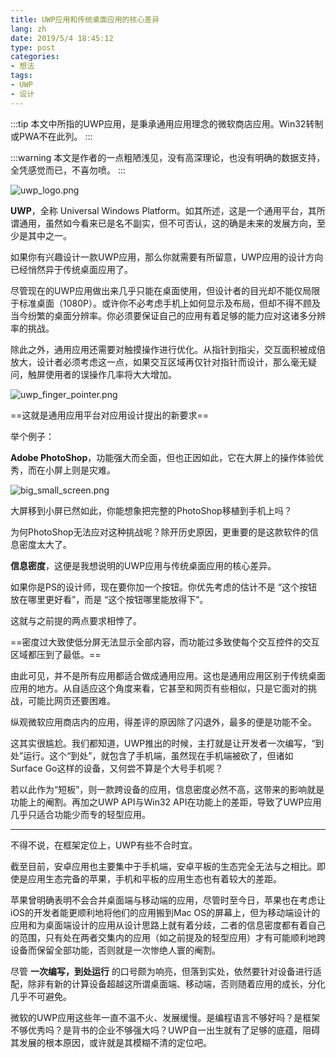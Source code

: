 ```yaml
---
title: UWP应用和传统桌面应用的核心差异
lang: zh
date: 2019/5/4 18:45:12
type: post
categories: 
- 想法
tags:
- UWP
- 设计
---
```


:::tip
本文中所指的UWP应用，是秉承通用应用理念的微软商店应用。Win32转制或PWA不在此列。
:::

:::warning
本文是作者的一点粗陋浅见，没有高深理论，也没有明确的数据支持，全凭感觉而已，不喜勿喷。
:::

<!--more-->

![uwp_logo.png](https://storage.live.com/items/51816931BAB0F7A8!12353?authkey=AO7QXpgYo7-5DUU)

**UWP**，全称 Universal Windows Platform。如其所述，这是一个通用平台，其所谓通用，虽然如今看来已是名不副实，但不可否认，这的确是未来的发展方向，至少是其中之一。

如果你有兴趣设计一款UWP应用，那么你就需要有所留意，UWP应用的设计方向已经悄然异于传统桌面应用了。

尽管现在的UWP应用做出来几乎只能在桌面使用，但设计者的目光却不能仅局限于标准桌面（1080P）。或许你不必考虑手机上如何显示及布局，但却不得不顾及当今纷繁的桌面分辨率。你必须要保证自己的应用有着足够的能力应对这诸多分辨率的挑战。

除此之外，通用应用还需要对触摸操作进行优化。从指针到指尖，交互面积被成倍放大，设计者必须考虑这一点，如果交互区域再仅针对指针而设计，那么毫无疑问，触屏使用者的误操作几率将大大增加。

![uwp_finger_pointer.png](https://storage.live.com/items/51816931BAB0F7A8!12352?authkey=AO7QXpgYo7-5DUU)

==这就是通用应用平台对应用设计提出的新要求==

举个例子：

**Adobe PhotoShop**，功能强大而全面，但也正因如此，它在大屏上的操作体验优秀，而在小屏上则是灾难。

![big_small_screen.png](https://storage.live.com/items/51816931BAB0F7A8!12351?authkey=AO7QXpgYo7-5DUU)

大屏移到小屏已然如此，你能想象把完整的PhotoShop移植到手机上吗？

为何PhotoShop无法应对这种挑战呢？除开历史原因，更重要的是这款软件的信息密度太大了。

**信息密度**，这便是我想说明的UWP应用与传统桌面应用的核心差异。

如果你是PS的设计师，现在要你加一个按钮。你优先考虑的估计不是 “这个按钮放在哪里更好看”，而是 “这个按钮哪里能放得下”。

这就与之前提的两点要求相悖了。

==密度过大致使低分屏无法显示全部内容，而功能过多致使每个交互控件的交互区域都压到了最低。==

由此可见，并不是所有应用都适合做成通用应用。这也是通用应用区别于传统桌面应用的地方。从自适应这个角度来看，它甚至和网页有些相似，只是它面对的挑战，可能比网页还要困难。

纵观微软应用商店内的应用，得差评的原因除了闪退外，最多的便是功能不全。

这其实很尴尬。我们都知道，UWP推出的时候，主打就是让开发者一次编写，“到处”运行。这个“到处”，就包含了手机端，虽然现在手机端被砍了，但诸如Surface Go这样的设备，又何尝不算是个大号手机呢？

若以此作为“短板”，则一款跨设备的应用，信息密度必然不高，这带来的影响就是功能上的阉割。再加之UWP API与Win32 API在功能上的差距，导致了UWP应用几乎只适合功能少而专的轻型应用。

---

不得不说，在框架定位上，UWP有些不合时宜。

截至目前，安卓应用也主要集中于手机端，安卓平板的生态完全无法与之相比。即使是应用生态完备的苹果，手机和平板的应用生态也有着较大的差距。

苹果曾明确表明不会合并桌面端与移动端的应用，尽管时至今日，苹果也在考虑让iOS的开发者能更顺利地将他们的应用搬到Mac OS的屏幕上，但为移动端设计的应用和为桌面端设计的应用从设计思路上就有着分歧，二者的信息密度都有着自己的范围，只有处在两者交集内的应用（如之前提及的轻型应用）才有可能顺利地跨设备而保留全部功能，否则就是一次惨绝人寰的阉割。

尽管 **一次编写，到处运行** 的口号颇为响亮，但落到实处，依然要针对设备进行适配，除非有新的计算设备超越这所谓桌面端、移动端，否则随着应用的成长，分化几乎不可避免。

微软的UWP应用这些年一直不温不火、发展缓慢。是编程语言不够好吗？是框架不够优秀吗？是背书的企业不够强大吗？UWP自一出生就有了足够的底蕴，阻碍其发展的根本原因，或许就是其模糊不清的定位吧。